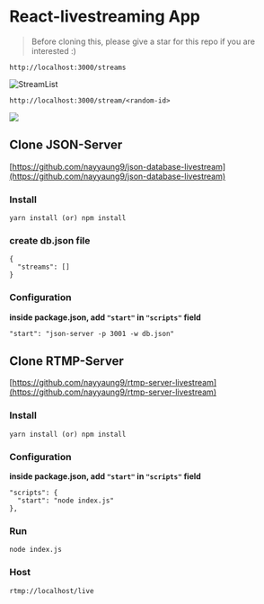 # React-livestreaming App

> Before cloning this, please give a star for this repo if you are interested :)

`http://localhost:3000/streams` <br />

<img src="https://i.ibb.co/cDLLJgL/92948603-219128799364124-8909167626937171968-n.png" alt="StreamList">
<br/>

`http://localhost:3000/stream/<random-id>` <br />

<img src="https://i.ibb.co/Ptr82sf/Screenshot-from-2020-04-12-02-27-24.png">

## Clone JSON-Server

[https://github.com/nayyaung9/json-database-livestream](https://github.com/nayyaung9/json-database-livestream)

### Install

`yarn install (or) npm install`

### create db.json file

```
{
  "streams": []
}
```

### Configuration

**inside package.json, add `"start"` in `"scripts"` field**

`"start": "json-server -p 3001 -w db.json"`

## Clone RTMP-Server

[https://github.com/nayyaung9/rtmp-server-livestream](https://github.com/nayyaung9/rtmp-server-livestream)

### Install

`yarn install (or) npm install`

### Configuration

**inside package.json, add `"start"` in `"scripts"` field**

```
"scripts": {
  "start": "node index.js"
},
```

### Run

```
node index.js
```

### Host

```
rtmp://localhost/live
```
